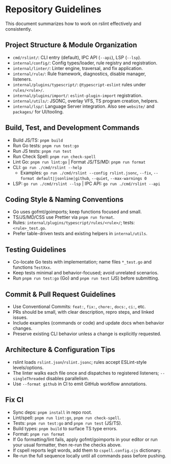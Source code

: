 # Repository Guidelines

This document summarizes how to work on rslint effectively and consistently.

## Project Structure & Module Organization

- `cmd/rslint/`: CLI entry (default), IPC API (`--api`), LSP (`--lsp`).
- `internal/config/`: Config types/loader, rule registry and registration.
- `internal/linter/`: Linter engine, traversal, and fix application.
- `internal/rule/`: Rule framework, diagnostics, disable manager, listeners.
- `internal/plugins/typescript/`: `@typescript-eslint` rules under `rules/<rule>/`.
- `internal/plugins/import/`: `eslint-plugin-import` registration.
- `internal/utils/`: JSONC, overlay VFS, TS program creation, helpers.
- `internal/lsp/`: Language Server integration. Also see `website/` and `packages/` for UI/tooling.

## Build, Test, and Development Commands

- Build JS/TS: `pnpm build`
- Run Go tests: `pnpm run test:go`
- Run JS tests: `pnpm run test`
- Run Check Spell: `pnpm run check-spell`
- Lint Go: `pnpm run lint:go` | Format JS/TS/MD: `pnpm run format`
- CLI: `go run ./cmd/rslint --help`
  - Examples: `go run ./cmd/rslint --config rslint.jsonc`, `--fix`, `--format default|jsonline|github`, `--quiet`, `--max-warnings 0`
- LSP: `go run ./cmd/rslint --lsp` | IPC API: `go run ./cmd/rslint --api`

## Coding Style & Naming Conventions

- Go uses gofmt/goimports; keep functions focused and small.
- TS/JS/MD/CSS use Prettier via `pnpm run format`.
- Rules: `internal/plugins/typescript/rules/<rule>/`; tests: `<rule>_test.go`.
- Prefer table-driven tests and existing helpers in `internal/utils`.

## Testing Guidelines

- Co-locate Go tests with implementation; name files `*_test.go` and functions `TestXxx`.
- Keep tests minimal and behavior-focused; avoid unrelated scenarios.
- Run `pnpm run test:go` (Go) and `pnpm run test` (JS) before submitting.

## Commit & Pull Request Guidelines

- Use Conventional Commits: `feat:`, `fix:`, `chore:`, `docs:`, `ci:`, etc.
- PRs should be small, with clear description, repro steps, and linked issues.
- Include examples (commands or code) and update docs when behavior changes.
- Preserve existing CLI behavior unless a change is explicitly requested.

## Architecture & Configuration Tips

- rslint loads `rslint.json`/`rslint.jsonc`; rules accept ESLint-style levels/options.
- The linter walks each file once and dispatches to registered listeners; `--singleThreaded` disables parallelism.
- Use `--format github` in CI to emit GitHub workflow annotations.

## Fix CI

- Sync deps: `pnpm install` in repo root.
- Lint/spell: `pnpm run lint:go`, `pnpm run check-spell`.
- Tests: `pnpm run test:go` and `pnpm run test` (JS/TS).
- Build types: `pnpm build` to surface TS type errors.
- Format: `pnpm run format`
- If Go formatting/lint fails, apply gofmt/goimports in your editor or run your usual formatter, then re-run the checks above.
- If cspell reports legit words, add them to `cspell.config.cjs` dictionary.
- Re-run the full sequence locally until all commands pass before pushing.
